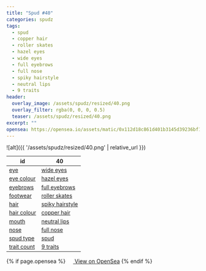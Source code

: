 ```yaml
---
title: "Spud #40"
categories: spudz
tags:
  - spud
  - copper hair
  - roller skates
  - hazel eyes
  - wide eyes
  - full eyebrows
  - full nose
  - spiky hairstyle
  - neutral lips
  - 9 traits
header:
  overlay_image: /assets/spudz/resized/40.png
  overlay_filter: rgba(0, 0, 0, 0.5)
  teaser: /assets/spudz/resized/40.png
excerpt: ""
opensea: https://opensea.io/assets/matic/0x112d18c861d401b3145d39236bf149f01e18beed/40
---
```

![alt]({{ '/assets/spudz/resized/40.png' | relative_url }})

| id | 40 |
|-|-|
| <a href="/traits/eye/#trait-type">eye</a> | <a href="/traits/eye/wide-eyes/1/#trait">wide eyes</a> |
| <a href="/traits/eye-colour/#trait-type">eye colour</a> | <a href="/traits/eye-colour/hazel-eyes/1/#trait">hazel eyes</a> |
| <a href="/traits/eyebrows/#trait-type">eyebrows</a> | <a href="/traits/eyebrows/full-eyebrows/1/#trait">full eyebrows</a> |
| <a href="/traits/footwear/#trait-type">footwear</a> | <a href="/traits/footwear/roller-skates/1/#trait">roller skates</a> |
| <a href="/traits/hair/#trait-type">hair</a> | <a href="/traits/hair/spiky-hairstyle/1/#trait">spiky hairstyle</a> |
| <a href="/traits/hair-colour/#trait-type">hair colour</a> | <a href="/traits/hair-colour/copper-hair/1/#trait">copper hair</a> |
| <a href="/traits/mouth/#trait-type">mouth</a> | <a href="/traits/mouth/neutral-lips/1/#trait">neutral lips</a> |
| <a href="/traits/nose/#trait-type">nose</a> | <a href="/traits/nose/full-nose/1/#trait">full nose</a> |
| <a href="/traits/spud-type/#trait-type">spud type</a> | <a href="/traits/spud-type/spud/1/#trait">spud</a> |
| <a href="/traits/trait-count/#trait-type">trait count</a> | <a href="/traits/trait-count/9-traits/1/#trait">9 traits</a> |

{% if page.opensea %}
<a href="{{page.opensea}}" class="btn btn--info" onclick="window.open(this.href, '_blank'); return false;"><img src="/assets/images/opensea.svg" width="16px"><span>  View on OpenSea</span></a>
{% endif %}

